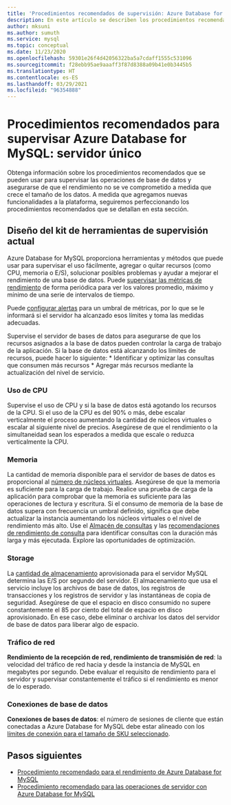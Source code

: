 ```yaml
---
title: 'Procedimientos recomendados de supervisión: Azure Database for MySQL'
description: En este artículo se describen los procedimientos recomendados para supervisar Azure Database for MySQL.
author: mksuni
ms.author: sumuth
ms.service: mysql
ms.topic: conceptual
ms.date: 11/23/2020
ms.openlocfilehash: 59301e26f4d42056322ba5a7cdaff1555c531096
ms.sourcegitcommit: f28ebb95ae9aaaff3f87d8388a09b41e0b3445b5
ms.translationtype: HT
ms.contentlocale: es-ES
ms.lasthandoff: 03/29/2021
ms.locfileid: "96354888"
---
```

# <a name="best-practices-for-monitoring-azure-database-for-mysql--single-server"></a>Procedimientos recomendados para supervisar Azure Database for MySQL: servidor único

Obtenga información sobre los procedimientos recomendados que se pueden usar para supervisar las operaciones de base de datos y asegurarse de que el rendimiento no se ve comprometido a medida que crece el tamaño de los datos. A medida que agregamos nuevas funcionalidades a la plataforma, seguiremos perfeccionando los procedimientos recomendados que se detallan en esta sección.

## <a name="layout-of-the-current-monitoring-toolkit"></a>Diseño del kit de herramientas de supervisión actual

Azure Database for MySQL proporciona herramientas y métodos que puede usar para supervisar el uso fácilmente, agregar o quitar recursos (como CPU, memoria o E/S), solucionar posibles problemas y ayudar a mejorar el rendimiento de una base de datos. Puede [supervisar las métricas de rendimiento](concepts-monitoring.md#metrics) de forma periódica para ver los valores promedio, máximo y mínimo de una serie de intervalos de tiempo.

Puede [configurar alertas](howto-alert-on-metric.md#create-an-alert-rule-on-a-metric-from-the-azure-portal) para un umbral de métricas, por lo que se le informará si el servidor ha alcanzado esos límites y toma las medidas adecuadas.  

Supervise el servidor de bases de datos para asegurarse de que los recursos asignados a la base de datos pueden controlar la carga de trabajo de la aplicación. Si la base de datos está alcanzando los límites de recursos, puede hacer lo siguiente:
    * Identificar y optimizar las consultas que consumen más recursos 
    * Agregar más recursos mediante la actualización del nivel de servicio.

### <a name="cpu-utilization"></a>Uso de CPU
Supervise el uso de CPU y si la base de datos está agotando los recursos de la CPU. Si el uso de la CPU es del 90% o más, debe escalar verticalmente el proceso aumentando la cantidad de núcleos virtuales o escalar al siguiente nivel de precios.  Asegúrese de que el rendimiento o la simultaneidad sean los esperados a medida que escale o reduzca verticalmente la CPU. 

### <a name="memory"></a>Memoria 
La cantidad de memoria disponible para el servidor de bases de datos es proporcional al [número de núcleos virtuales](concepts-pricing-tiers.md). Asegúrese de que la memoria es suficiente para la carga de trabajo. Realice una prueba de carga de la aplicación para comprobar que la memoria es suficiente para las operaciones de lectura y escritura. Si el consumo de memoria de la base de datos supera con frecuencia un umbral definido, significa que debe actualizar la instancia aumentando los núcleos virtuales o el nivel de rendimiento más alto. Use el [Almacén de consultas](concepts-query-store.md) y las [recomendaciones de rendimiento de consulta](concepts-performance-recommendations.md) para identificar consultas con la duración más larga y más ejecutada. Explore las oportunidades de optimización. 

### <a name="storage"></a>Storage 
La [cantidad de almacenamiento](howto-create-manage-server-portal.md#scale-compute-and-storage) aprovisionada para el servidor MySQL determina las E/S por segundo del servidor. El almacenamiento que usa el servicio incluye los archivos de base de datos, los registros de transacciones y los registros de servidor y las instantáneas de copia de seguridad. Asegúrese de que el espacio en disco consumido no supere constantemente el 85 por ciento del total de espacio en disco aprovisionado. En ese caso, debe eliminar o archivar los datos del servidor de base de datos para liberar algo de espacio. 

### <a name="network-traffic"></a>Tráfico de red 

**Rendimiento de la recepción de red, rendimiento de transmisión de red**: la velocidad del tráfico de red hacia y desde la instancia de MySQL en megabytes por segundo. Debe evaluar el requisito de rendimiento para el servidor y supervisar constantemente el tráfico si el rendimiento es menor de lo esperado. 

### <a name="database-connections"></a>Conexiones de base de datos 
**Conexiones de bases de datos**: el número de sesiones de cliente que están conectadas a Azure Database for MySQL debe estar alineado con los [límites de conexión para el tamaño de SKU seleccionado](concepts-server-parameters.md#max_connections). 


## <a name="next-steps"></a>Pasos siguientes

- [Procedimiento recomendado para el rendimiento de Azure Database for MySQL](concept-performance-best-practices.md)
- [Procedimiento recomendado para las operaciones de servidor con Azure Database for MySQL](concept-operation-excellence-best-practices.md)
